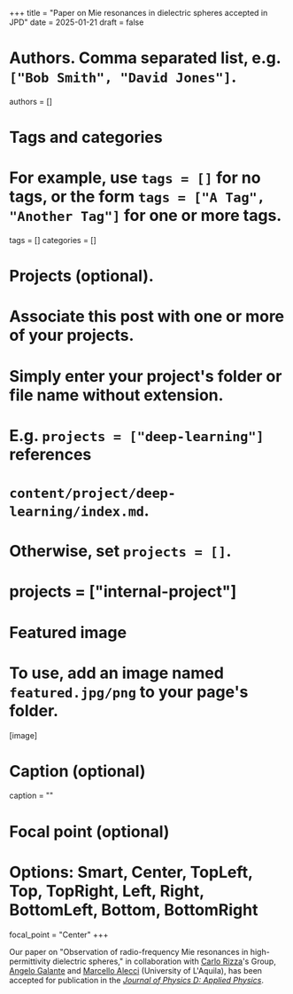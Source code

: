 +++
title = "Paper on Mie resonances in dielectric spheres accepted in JPD"
date = 2025-01-21
draft = false

# Authors. Comma separated list, e.g. `["Bob Smith", "David Jones"]`.
authors = []

# Tags and categories
# For example, use `tags = []` for no tags, or the form `tags = ["A Tag", "Another Tag"]` for one or more tags.
tags = []
categories = []

# Projects (optional).
#   Associate this post with one or more of your projects.
#   Simply enter your project's folder or file name without extension.
#   E.g. `projects = ["deep-learning"]` references 
#   `content/project/deep-learning/index.md`.
#   Otherwise, set `projects = []`.
# projects = ["internal-project"]

# Featured image
# To use, add an image named `featured.jpg/png` to your page's folder. 
[image]
  # Caption (optional)
  caption = ""

  # Focal point (optional)
  # Options: Smart, Center, TopLeft, Top, TopRight, Left, Right, BottomLeft, Bottom, BottomRight
  focal_point = "Center"
+++

Our paper on "Observation of radio-frequency Mie resonances in high-permittivity dielectric spheres,"
in collaboration with [Carlo Rizza]'s Group, [Angelo Galante] and [Marcello Alecci] (University of L'Aquila),
has been accepted for publication in the [*Journal of Physics D: Applied Physics*](https://iopscience.iop.org/journal/0022-3727). 

[Carlo Rizza]: https://scholar.google.it/citations?user=kmPd1kYAAAAJ&hl=it
[Angelo Galante]: https://scholar.google.com/citations?user=XNNZtxIAAAAJ&hl=it
[Marcello Alecci]: https://scholar.google.it/citations?user=n4D3hB4AAAAJ&hl=en

